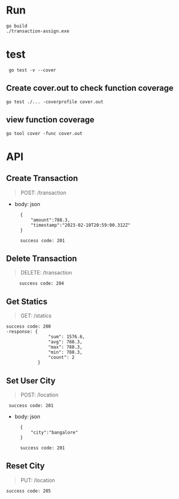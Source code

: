
# Run

    go build
    ./transaction-assign.exe

# test
     go test -v --cover

## Create cover.out to check function coverage
    go test ./... -coverprofile cover.out

## view function coverage
    go tool cover -func cover.out

# API 
## Create Transaction
> POST: /transaction

- body: json
        
        {
            "amount":788.3,
            "timestamp":"2023-02-10T20:59:00.312Z"
        }

        success code: 201

## Delete Transaction
> DELETE: /transaction

         success code: 204

## Get Statics
> GET: /statics


    success code: 200
    -response: {
                    "sum": 1576.6,
                    "avg": 788.3,
                    "max": 788.3,
                    "min": 788.3,
                    "count": 2
                }

## Set User City
> POST: /location

     success code: 201

- body: json
        
        {
            "city":"bangalore"
        }

        success code: 201

## Reset City
> PUT: /location

    success code: 205
